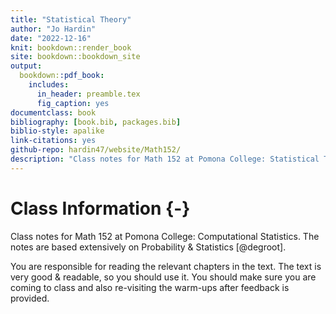```yaml
--- 
title: "Statistical Theory"
author: "Jo Hardin"
date: "2022-12-16"
knit: bookdown::render_book
site: bookdown::bookdown_site
output:
  bookdown::pdf_book:
    includes:
      in_header: preamble.tex
      fig_caption: yes
documentclass: book
bibliography: [book.bib, packages.bib]
biblio-style: apalike
link-citations: yes
github-repo: hardin47/website/Math152/
description: "Class notes for Math 152 at Pomona College: Statistical Theory.  The notes are based extensively on Probability & Statistics by DeGroot and Schervish."
---
```



# Class Information {-}

Class notes for Math 152 at Pomona College: Computational Statistics.  The notes are based extensively on Probability & Statistics [@degroot].


You are responsible for reading the relevant chapters in the text.  The text is very good & readable, so you should use it.   You should make sure you are coming to class and also re-visiting the warm-ups after feedback is provided.














